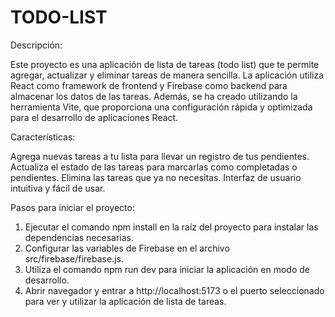 # TODO-LIST

Descripción:

Este proyecto es una aplicación de lista de tareas (todo list) que te permite agregar, actualizar y eliminar tareas de manera sencilla. La aplicación utiliza React como framework de frontend y Firebase como backend para almacenar los datos de las tareas. Además, se ha creado utilizando la herramienta Vite, que proporciona una configuración rápida y optimizada para el desarrollo de aplicaciones React.

Características:

Agrega nuevas tareas a tu lista para llevar un registro de tus pendientes.
Actualiza el estado de las tareas para marcarlas como completadas o pendientes.
Elimina las tareas que ya no necesitas.
Interfaz de usuario intuitiva y fácil de usar.

Pasos para iniciar el proyecto:

1. Ejecutar el comando npm install en la raíz del proyecto para instalar las dependencias necesarias.
2. Configurar las variables de Firebase en el archivo src/firebase/firebase.js.
3. Utiliza el comando npm run dev para iniciar la aplicación en modo de desarrollo.
4. Abrir navegador y entrar a  http://localhost:5173 o el puerto seleccionado para ver y utilizar la aplicación de lista de tareas.
